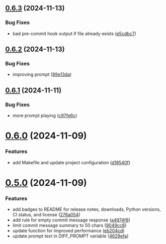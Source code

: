## [0.6.3](https://github.com/iloveitaly/aiautocommit/compare/v0.6.2...v0.6.3) (2024-11-13)


### Bug Fixes

* bad pre-commit hook output if file already exists ([e5cdbc7](https://github.com/iloveitaly/aiautocommit/commit/e5cdbc70a7b5ebc271940ed23325d4765b63e6c3))



## [0.6.2](https://github.com/iloveitaly/aiautocommit/compare/v0.6.1...v0.6.2) (2024-11-13)


### Bug Fixes

* improving prompt ([89e13da](https://github.com/iloveitaly/aiautocommit/commit/89e13dae5faf63cd5164bfb7cf32963c69137f43))



## [0.6.1](https://github.com/iloveitaly/aiautocommit/compare/v0.6.0...v0.6.1) (2024-11-11)


### Bug Fixes

* more prompt playing ([c97fe6c](https://github.com/iloveitaly/aiautocommit/commit/c97fe6cdb7c19ccab3908d11158113278ea2d168))



# [0.6.0](https://github.com/iloveitaly/aiautocommit/compare/v0.5.0...v0.6.0) (2024-11-09)


### Features

* add Makefile and update project configuration ([d18540f](https://github.com/iloveitaly/aiautocommit/commit/d18540f591694cfa349f42901c9afb684d11872d))



# [0.5.0](https://github.com/iloveitaly/aiautocommit/compare/v0.4.0...v0.5.0) (2024-11-09)


### Features

* add badges to README for release notes, downloads, Python versions, CI status, and license ([276a054](https://github.com/iloveitaly/aiautocommit/commit/276a0541c6216493c5f24b2431ced6c1780ce973))
* add rule for empty commit message response ([a4974f8](https://github.com/iloveitaly/aiautocommit/commit/a4974f8a93106dfdbad2c02b34fabeb38554a319))
* limit commit message summary to 50 chars ([9049cc8](https://github.com/iloveitaly/aiautocommit/commit/9049cc8cf461137464b7a0b52f2652a582134799))
* update function for improved performance ([eb204cd](https://github.com/iloveitaly/aiautocommit/commit/eb204cd8e68352f01432f384e0a08b1f30cc4bf4))
* update prompt text in DIFF_PROMPT variable ([4629efa](https://github.com/iloveitaly/aiautocommit/commit/4629efae6a04095a9b242ce68877679482d82c67))



